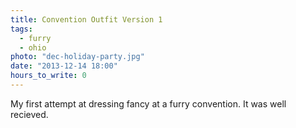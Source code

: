 ```yaml
---
title: Convention Outfit Version 1
tags:
  - furry
  - ohio
photo: "dec-holiday-party.jpg"
date: "2013-12-14 18:00"
hours_to_write: 0
---
```


My first attempt at dressing fancy at a furry convention. It was well recieved.
